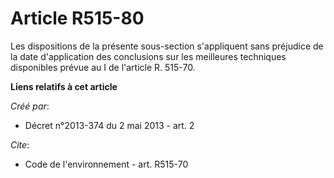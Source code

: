 # Article R515-80

Les dispositions de la présente sous-section s'appliquent sans préjudice de la date d'application des conclusions sur les
meilleures techniques disponibles prévue au I de l'article R. 515-70.

**Liens relatifs à cet article**

_Créé par_:

  - Décret n°2013-374 du 2 mai 2013 - art. 2

_Cite_:

  - Code de l'environnement - art. R515-70
